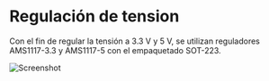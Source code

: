 
# Regulación de tension

Con el fin de regular la tensión a 3.3 V y 5 V, se utilizan reguladores AMS1117-3.3 y AMS1117-5 con el empaquetado SOT-223.

![Screenshot](/Imagenes/ams.jpeg) 
